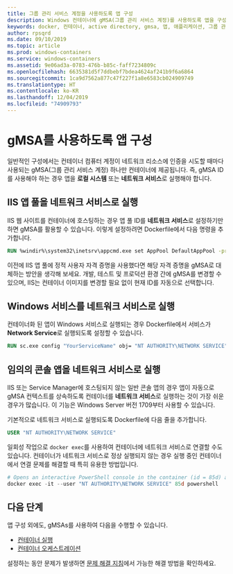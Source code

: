 ```yaml
---
title: 그룹 관리 서비스 계정을 사용하도록 앱 구성
description: Windows 컨테이너에 gMSA(그룹 관리 서비스 계정)를 사용하도록 앱을 구성하는 방법을 설명합니다.
keywords: docker, 컨테이너, active directory, gmsa, 앱, 애플리케이션, 그룹 관리 서비스 계정, 그룹관리서비스 계정, 구성
author: rpsqrd
ms.date: 09/10/2019
ms.topic: article
ms.prod: windows-containers
ms.service: windows-containers
ms.assetid: 9e06ad3a-0783-476b-b85c-faff7234809c
ms.openlocfilehash: 6635381d5f7ddbebf7bdea4624af241b9f6a6864
ms.sourcegitcommit: 1ca9d7562a877c47f227f1a8e6583cb024909749
ms.translationtype: HT
ms.contentlocale: ko-KR
ms.lasthandoff: 12/04/2019
ms.locfileid: "74909793"
---
```

# <a name="configure-your-app-to-use-a-gmsa"></a>gMSA를 사용하도록 앱 구성

일반적인 구성에서는 컨테이너 컴퓨터 계정이 네트워크 리소스에 인증을 시도할 때마다 사용되는 gMSA(그룹 관리 서비스 계정) 하나만 컨테이너에 제공됩니다. 즉, gMSA ID를 사용해야 하는 경우 앱을 **로컬 시스템** 또는 **네트워크 서비스**로 실행해야 합니다.

## <a name="run-an-iis-app-pool-as-network-service"></a>IIS 앱 풀을 네트워크 서비스로 실행

IIS 웹 사이트를 컨테이너에 호스팅하는 경우 앱 풀 ID를 **네트워크 서비스**로 설정하기만 하면 gMSA를 활용할 수 있습니다. 이렇게 설정하려면 Dockerfile에서 다음 명령을 추가합니다.

```dockerfile
RUN %windir%\system32\inetsrv\appcmd.exe set AppPool DefaultAppPool -processModel.identityType:NetworkService
```

이전에 IIS 앱 풀에 정적 사용자 자격 증명을 사용했다면 해당 자격 증명을 gMSA로 대체하는 방안을 생각해 보세요. 개발, 테스트 및 프로덕션 환경 간에 gMSA를 변경할 수 있으며, IIS는 컨테이너 이미지를 변경할 필요 없이 현재 ID를 자동으로 선택합니다.

## <a name="run-a-windows-service-as-network-service"></a>Windows 서비스를 네트워크 서비스로 실행

컨테이너화 된 앱이 Windows 서비스로 실행되는 경우 Dockerfile에서 서비스가 **Network Service**로 실행되도록 설정할 수 있습니다.

```dockerfile
RUN sc.exe config "YourServiceName" obj= "NT AUTHORITY\NETWORK SERVICE" password= ""
```

## <a name="run-arbitrary-console-apps-as-network-service"></a>임의의 콘솔 앱을 네트워크 서비스로 실행

IIS 또는 Service Manager에 호스팅되지 않는 일반 콘솔 앱의 경우 앱이 자동으로 gMSA 컨텍스트를 상속하도록 컨테이너를 **네트워크 서비스**로 실행하는 것이 가장 쉬운 경우가 많습니다. 이 기능은 Windows Server 버전 1709부터 사용할 수 있습니다.

기본적으로 네트워크 서비스로 실행되도록 Dockerfile에 다음 줄을 추가합니다.

```dockerfile
USER "NT AUTHORITY\NETWORK SERVICE"
```

일회성 작업으로 `docker exec`를 사용하여 컨테이너에 네트워크 서비스로 연결할 수도 있습니다. 컨테이너가 네트워크 서비스로 정상 실행되지 않는 경우 실행 중인 컨테이너에서 연결 문제를 해결할 때 특히 유용한 방법입니다.

```powershell
# Opens an interactive PowerShell console in the container (id = 85d) as the Network Service account
docker exec -it --user "NT AUTHORITY\NETWORK SERVICE" 85d powershell
```

## <a name="next-steps"></a>다음 단계

앱 구성 외에도, gMSAs를 사용하여 다음을 수행할 수 있습니다.

- [컨테이너 실행](gmsa-run-container.md)
- [컨테이너 오케스트레이션](gmsa-orchestrate-containers.md)

설정하는 동안 문제가 발생하면 [문제 해결 지침](gmsa-troubleshooting.md)에서 가능한 해결 방법을 확인하세요.
